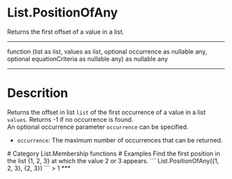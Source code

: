 ﻿# List.PositionOfAny
Returns the first offset of a value in a list.
***
function (list as list, values as list, optional occurrence as nullable any, optional equationCriteria as nullable any) as nullable any
***
# Descrition 
Returns the offset in list <code>list</code> of the first occurrence of a value in a list <code>values</code>. Returns -1 if no occurrence is found.  
    An optional occurrence parameter <code>occurrence</code> can be specified.
<ul>
   <li><code>occurrence</code>: The maximum number of occurrences that can be returned.</li>
</ul>
# Category 
List.Membership functions
# Examples 
Find the first position in the list {1, 2, 3} at which the value 2 or 3 appears.
```
List.PositionOfAny({1, 2, 3}, {2, 3})
```
> 1
***
